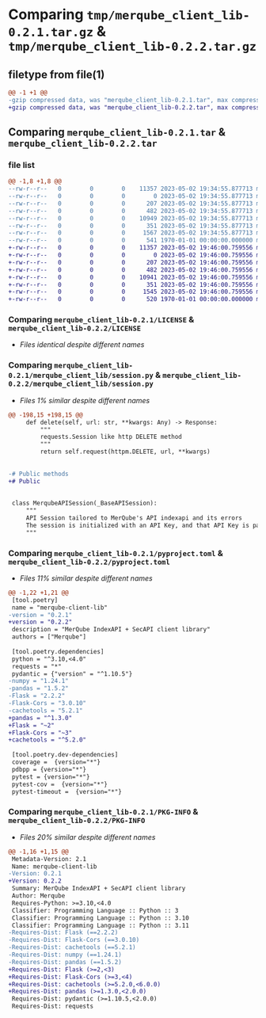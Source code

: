 # Comparing `tmp/merqube_client_lib-0.2.1.tar.gz` & `tmp/merqube_client_lib-0.2.2.tar.gz`

## filetype from file(1)

```diff
@@ -1 +1 @@
-gzip compressed data, was "merqube_client_lib-0.2.1.tar", max compression
+gzip compressed data, was "merqube_client_lib-0.2.2.tar", max compression
```

## Comparing `merqube_client_lib-0.2.1.tar` & `merqube_client_lib-0.2.2.tar`

### file list

```diff
@@ -1,8 +1,8 @@
--rw-r--r--   0        0        0    11357 2023-05-02 19:34:55.877713 merqube_client_lib-0.2.1/LICENSE
--rw-r--r--   0        0        0        0 2023-05-02 19:34:55.877713 merqube_client_lib-0.2.1/merqube_client_lib/__init__.py
--rw-r--r--   0        0        0      207 2023-05-02 19:34:55.877713 merqube_client_lib-0.2.1/merqube_client_lib/constants.py
--rw-r--r--   0        0        0      482 2023-05-02 19:34:55.877713 merqube_client_lib-0.2.1/merqube_client_lib/exceptions.py
--rw-r--r--   0        0        0    10949 2023-05-02 19:34:55.877713 merqube_client_lib-0.2.1/merqube_client_lib/session.py
--rw-r--r--   0        0        0      351 2023-05-02 19:34:55.877713 merqube_client_lib-0.2.1/merqube_client_lib/types.py
--rw-r--r--   0        0        0     1567 2023-05-02 19:34:55.877713 merqube_client_lib-0.2.1/pyproject.toml
--rw-r--r--   0        0        0      541 1970-01-01 00:00:00.000000 merqube_client_lib-0.2.1/PKG-INFO
+-rw-r--r--   0        0        0    11357 2023-05-02 19:46:00.759556 merqube_client_lib-0.2.2/LICENSE
+-rw-r--r--   0        0        0        0 2023-05-02 19:46:00.759556 merqube_client_lib-0.2.2/merqube_client_lib/__init__.py
+-rw-r--r--   0        0        0      207 2023-05-02 19:46:00.759556 merqube_client_lib-0.2.2/merqube_client_lib/constants.py
+-rw-r--r--   0        0        0      482 2023-05-02 19:46:00.759556 merqube_client_lib-0.2.2/merqube_client_lib/exceptions.py
+-rw-r--r--   0        0        0    10941 2023-05-02 19:46:00.759556 merqube_client_lib-0.2.2/merqube_client_lib/session.py
+-rw-r--r--   0        0        0      351 2023-05-02 19:46:00.759556 merqube_client_lib-0.2.2/merqube_client_lib/types.py
+-rw-r--r--   0        0        0     1545 2023-05-02 19:46:00.759556 merqube_client_lib-0.2.2/pyproject.toml
+-rw-r--r--   0        0        0      520 1970-01-01 00:00:00.000000 merqube_client_lib-0.2.2/PKG-INFO
```

### Comparing `merqube_client_lib-0.2.1/LICENSE` & `merqube_client_lib-0.2.2/LICENSE`

 * *Files identical despite different names*

### Comparing `merqube_client_lib-0.2.1/merqube_client_lib/session.py` & `merqube_client_lib-0.2.2/merqube_client_lib/session.py`

 * *Files 1% similar despite different names*

```diff
@@ -198,15 +198,15 @@
     def delete(self, url: str, **kwargs: Any) -> Response:
         """
         requests.Session like http DELETE method
         """
         return self.request(httpm.DELETE, url, **kwargs)
 
 
-# Public methods
+# Public
 
 
 class MerqubeAPISession(_BaseAPISession):
     """
     API Session tailored to MerQube's API indexapi and its errors
     The session is initialized with an API Key, and that API Key is passed in the Authorization header for all requests
     """
```

### Comparing `merqube_client_lib-0.2.1/pyproject.toml` & `merqube_client_lib-0.2.2/pyproject.toml`

 * *Files 11% similar despite different names*

```diff
@@ -1,22 +1,21 @@
 [tool.poetry]
 name = "merqube-client-lib"
-version = "0.2.1"
+version = "0.2.2"
 description = "MerQube IndexAPI + SecAPI client library"
 authors = ["Merqube"]
 
 [tool.poetry.dependencies]
 python = "^3.10,<4.0"
 requests = "*"
 pydantic = {"version" = "^1.10.5"}
-numpy = "1.24.1"
-pandas = "1.5.2"
-Flask = "2.2.2"
-Flask-Cors = "3.0.10"
-cachetools = "5.2.1"
+pandas = "^1.3.0"
+Flask = "~2"
+Flask-Cors = "~3"
+cachetools = "^5.2.0"
 
 [tool.poetry.dev-dependencies]
 coverage =  {version="*"}
 pdbpp = {version="*"}
 pytest = {version="*"}
 pytest-cov =  {version="*"}
 pytest-timeout =  {version="*"}
```

### Comparing `merqube_client_lib-0.2.1/PKG-INFO` & `merqube_client_lib-0.2.2/PKG-INFO`

 * *Files 20% similar despite different names*

```diff
@@ -1,16 +1,15 @@
 Metadata-Version: 2.1
 Name: merqube-client-lib
-Version: 0.2.1
+Version: 0.2.2
 Summary: MerQube IndexAPI + SecAPI client library
 Author: Merqube
 Requires-Python: >=3.10,<4.0
 Classifier: Programming Language :: Python :: 3
 Classifier: Programming Language :: Python :: 3.10
 Classifier: Programming Language :: Python :: 3.11
-Requires-Dist: Flask (==2.2.2)
-Requires-Dist: Flask-Cors (==3.0.10)
-Requires-Dist: cachetools (==5.2.1)
-Requires-Dist: numpy (==1.24.1)
-Requires-Dist: pandas (==1.5.2)
+Requires-Dist: Flask (>=2,<3)
+Requires-Dist: Flask-Cors (>=3,<4)
+Requires-Dist: cachetools (>=5.2.0,<6.0.0)
+Requires-Dist: pandas (>=1.3.0,<2.0.0)
 Requires-Dist: pydantic (>=1.10.5,<2.0.0)
 Requires-Dist: requests
```

